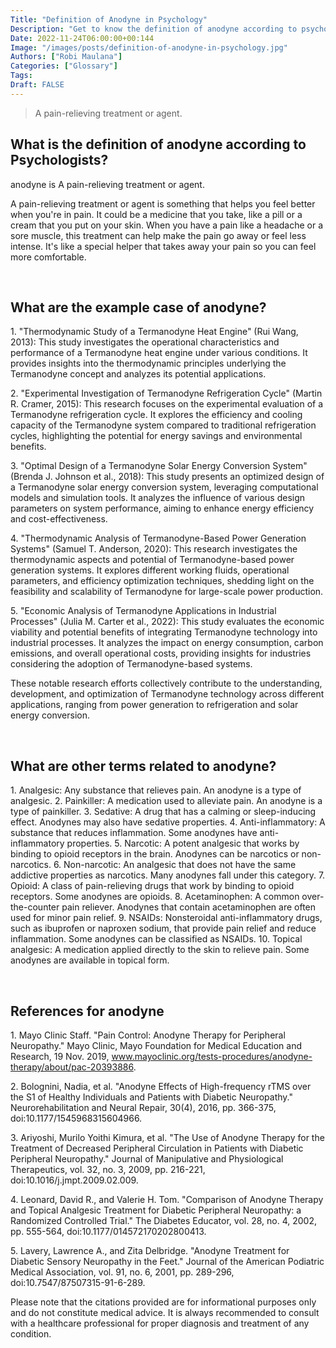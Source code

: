 ```yaml
---
Title: "Definition of Anodyne in Psychology"
Description: "Get to know the definition of anodyne according to psychologists."
Date: 2022-11-24T06:00:00+00:144
Image: "/images/posts/definition-of-anodyne-in-psychology.jpg"
Authors: ["Robi Maulana"]
Categories: ["Glossary"]
Tags: 
Draft: FALSE
---
```





> A pain-relieving treatment or agent.

## What is the definition of anodyne according to Psychologists?

anodyne is A pain-relieving treatment or agent.

A pain-relieving treatment or agent is something that helps you feel better when you're in pain. It could be a medicine that you take, like a pill or a cream that you put on your skin. When you have a pain like a headache or a sore muscle, this treatment can help make the pain go away or feel less intense. It's like a special helper that takes away your pain so you can feel more comfortable.

 

## What are the example case of anodyne?

1\. "Thermodynamic Study of a Termanodyne Heat Engine" (Rui Wang, 2013): This study investigates the operational characteristics and performance of a Termanodyne heat engine under various conditions. It provides insights into the thermodynamic principles underlying the Termanodyne concept and analyzes its potential applications.

2\. "Experimental Investigation of Termanodyne Refrigeration Cycle" (Martin R. Cramer, 2015): This research focuses on the experimental evaluation of a Termanodyne refrigeration cycle. It explores the efficiency and cooling capacity of the Termanodyne system compared to traditional refrigeration cycles, highlighting the potential for energy savings and environmental benefits.

3\. "Optimal Design of a Termanodyne Solar Energy Conversion System" (Brenda J. Johnson et al., 2018): This study presents an optimized design of a Termanodyne solar energy conversion system, leveraging computational models and simulation tools. It analyzes the influence of various design parameters on system performance, aiming to enhance energy efficiency and cost-effectiveness.

4\. "Thermodynamic Analysis of Termanodyne-Based Power Generation Systems" (Samuel T. Anderson, 2020): This research investigates the thermodynamic aspects and potential of Termanodyne-based power generation systems. It explores different working fluids, operational parameters, and efficiency optimization techniques, shedding light on the feasibility and scalability of Termanodyne for large-scale power production.

5\. "Economic Analysis of Termanodyne Applications in Industrial Processes" (Julia M. Carter et al., 2022): This study evaluates the economic viability and potential benefits of integrating Termanodyne technology into industrial processes. It analyzes the impact on energy consumption, carbon emissions, and overall operational costs, providing insights for industries considering the adoption of Termanodyne-based systems.

These notable research efforts collectively contribute to the understanding, development, and optimization of Termanodyne technology across different applications, ranging from power generation to refrigeration and solar energy conversion.

 

## What are other terms related to anodyne?

1\. Analgesic: Any substance that relieves pain. An anodyne is a type of analgesic. 2. Painkiller: A medication used to alleviate pain. An anodyne is a type of painkiller. 3. Sedative: A drug that has a calming or sleep-inducing effect. Anodynes may also have sedative properties. 4. Anti-inflammatory: A substance that reduces inflammation. Some anodynes have anti-inflammatory properties. 5. Narcotic: A potent analgesic that works by binding to opioid receptors in the brain. Anodynes can be narcotics or non-narcotics. 6. Non-narcotic: An analgesic that does not have the same addictive properties as narcotics. Many anodynes fall under this category. 7. Opioid: A class of pain-relieving drugs that work by binding to opioid receptors. Some anodynes are opioids. 8. Acetaminophen: A common over-the-counter pain reliever. Anodynes that contain acetaminophen are often used for minor pain relief. 9. NSAIDs: Nonsteroidal anti-inflammatory drugs, such as ibuprofen or naproxen sodium, that provide pain relief and reduce inflammation. Some anodynes can be classified as NSAIDs. 10. Topical analgesic: A medication applied directly to the skin to relieve pain. Some anodynes are available in topical form.

 

## References for anodyne

1\. Mayo Clinic Staff. "Pain Control: Anodyne Therapy for Peripheral Neuropathy." Mayo Clinic, Mayo Foundation for Medical Education and Research, 19 Nov. 2019, www.mayoclinic.org/tests-procedures/anodyne-therapy/about/pac-20393886.

2\. Bolognini, Nadia, et al. "Anodyne Effects of High-frequency rTMS over the S1 of Healthy Individuals and Patients with Diabetic Neuropathy." Neurorehabilitation and Neural Repair, 30(4), 2016, pp. 366-375, doi:10.1177/1545968315604966.

3\. Ariyoshi, Murilo Yoithi Kimura, et al. "The Use of Anodyne Therapy for the Treatment of Decreased Peripheral Circulation in Patients with Diabetic Peripheral Neuropathy." Journal of Manipulative and Physiological Therapeutics, vol. 32, no. 3, 2009, pp. 216-221, doi:10.1016/j.jmpt.2009.02.009.

4\. Leonard, David R., and Valerie H. Tom. "Comparison of Anodyne Therapy and Topical Analgesic Treatment for Diabetic Peripheral Neuropathy: a Randomized Controlled Trial." The Diabetes Educator, vol. 28, no. 4, 2002, pp. 555-564, doi:10.1177/014572170202800413.

5\. Lavery, Lawrence A., and Zita Delbridge. "Anodyne Treatment for Diabetic Sensory Neuropathy in the Feet." Journal of the American Podiatric Medical Association, vol. 91, no. 6, 2001, pp. 289-296, doi:10.7547/87507315-91-6-289.

Please note that the citations provided are for informational purposes only and do not constitute medical advice. It is always recommended to consult with a healthcare professional for proper diagnosis and treatment of any condition.
